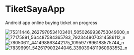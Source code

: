 # TiketSayaApp
Android app online buying ticket on progress

![75311446_2627970534103401_5050269936753049600_n](https://user-images.githubusercontent.com/46280184/69555139-9ce73600-0f9a-11ea-8786-a3a83ae0783c.jpg)
![77175891_564487584365783_7923449070314586112_n](https://user-images.githubusercontent.com/46280184/69555140-9d7fcc80-0f9a-11ea-915f-06c69c3b9703.jpg)
![78050611_441498863442175_1095977896188575744_n](https://user-images.githubusercontent.com/46280184/69555141-9d7fcc80-0f9a-11ea-8a43-40fb3132ed32.jpg)
![78396991_542617903244046_3360394811960983552_n](https://user-images.githubusercontent.com/46280184/69555143-9e186300-0f9a-11ea-8e70-641e306b9731.jpg)
